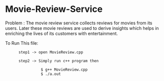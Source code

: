 # Movie-Review-Service

Problem : The movie review service collects reviews for movies from its users. Later these movie reviews are used to derive insights 
          which helps in enriching the lives of its customers with entertainment.
 
To Run This file:

          step1 -> open MovieReview.cpp 

          step2 -> Simply run c++ program then

                    $ g++ MovieReview.cpp 
                    $ ./a.out 
